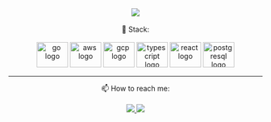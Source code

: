 <div align="center">
 <img src="https://github-readme-streak-stats.herokuapp.com/?user=pedrogneri&theme=dark&hide_border=false" />
</div>

<br/>

<div align="center">
  💾  Stack:
</div>
<br/>
<div align="center">
  <img src="https://cdn.jsdelivr.net/gh/devicons/devicon/icons/go/go-original.svg" height="50" width="62" alt="go logo"  />
  <img src="https://cdn.jsdelivr.net/gh/devicons/devicon/icons/amazonwebservices/amazonwebservices-original.svg" height="50" width="62" alt="aws logo"  />
  <img src="https://cdn.jsdelivr.net/gh/devicons/devicon/icons/googlecloud/googlecloud-original.svg" height="50" width="62" alt="gcp logo"  />
  <img src="https://cdn.jsdelivr.net/gh/devicons/devicon/icons/typescript/typescript-plain.svg" height="50" width="62" alt="typescript logo"  />
  <img src="https://cdn.jsdelivr.net/gh/devicons/devicon/icons/react/react-original.svg" height="50" width="62" alt="react logo"  />
  <img src="https://cdn.jsdelivr.net/gh/devicons/devicon/icons/postgresql/postgresql-plain.svg" height="50" width="62" alt="postgresql logo"  />
</div>

---

<div align="center">
📫  How to reach me:  
</div>
<br/>
<div align="center">
  <a href="https://www.linkedin.com/in/pedrogneri">
     <img src="https://img.shields.io/badge/linkedin-%230077B5.svg?&style=for-the-badge&logo=linkedin&logoColor=white" />
  </a>
  <a href="mailto:pedrogneri@gmail.com">
     <img src="https://img.shields.io/badge/Gmail-D14836?style=for-the-badge&logo=gmail&logoColor=white" />
  </a>
</div>
